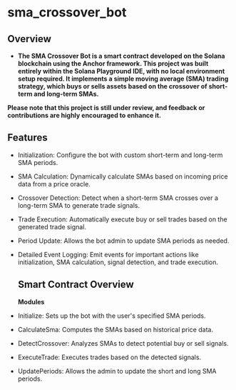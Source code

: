 # sma_crossover_bot

## Overview

- **The SMA Crossover Bot is a smart contract developed on the Solana blockchain using the Anchor framework. This project was built entirely within the Solana Playground IDE, with no local environment setup required. It implements a simple moving average (SMA) trading strategy, which buys or sells assets based on the crossover of short-term and long-term SMAs.**

**Please note that this project is still under review, and feedback or contributions are highly encouraged to enhance it.**

## Features
- Initialization: Configure the bot with custom short-term and long-term SMA periods.
- SMA Calculation: Dynamically calculate SMAs based on incoming price data from a price oracle.
- Crossover Detection: Detect when a short-term SMA crosses over a long-term SMA to generate trade signals.
- Trade Execution: Automatically execute buy or sell trades based on the generated trade signal.
- Period Update: Allows the bot admin to update SMA periods as needed.
- Detailed Event Logging: Emit events for important actions like initialization, SMA calculation, signal detection, and trade execution.

  ## Smart Contract Overview
  **Modules**
- Initialize: Sets up the bot with the user's specified SMA periods.
- CalculateSma: Computes the SMAs based on historical price data.
- DetectCrossover: Analyzes SMAs to detect potential buy or sell signals.
- ExecuteTrade: Executes trades based on the detected signals.
- UpdatePeriods: Allows the admin to update the short and long SMA periods.
  
